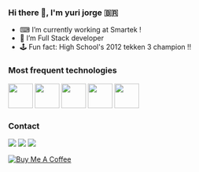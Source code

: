 ### Hi there 👋, I'm yuri jorge 🇧🇷





- ⌨ I’m currently working at Smartek !
- 🌱 I’m Full Stack developer
- 🕹 Fun fact: High School's 2012 tekken 3 champion !!

<div>
  <h3>Most frequent technologies</h3>
<img src="https://cdn.jsdelivr.net/gh/devicons/devicon/icons/css3/css3-original-wordmark.svg" widht='50px' height='50px'/>
<img src="https://cdn.jsdelivr.net/gh/devicons/devicon/icons/html5/html5-original-wordmark.svg" widht='50px' height='50px'/>
<img src="https://cdn.jsdelivr.net/gh/devicons/devicon/icons/javascript/javascript-original.svg" widht='50px' height='50px'/>
<img src="https://cdn.jsdelivr.net/gh/devicons/devicon/icons/typescript/typescript-original.svg" widht='50px' height='50px'/>
<img src="https://cdn.jsdelivr.net/gh/devicons/devicon/icons/react/react-original-wordmark.svg" widht='50px' height='50px'/>
</div>


<div>
  <h3>Contact</h3>
<a href="https://instagram.com/1finks/" target="_blank"><img src="https://img.shields.io/badge/-Instagram-%23E4405F?style=for-the-badge&logo=instagram&logoColor=white" target="_blank"></a>
<a href = "mailto:yjdutra@gmail.com"><img src="https://img.shields.io/badge/Gmail-D14836?style=for-the-badge&logo=gmail&logoColor=white" target="_blank"></a>
<a href="https://www.linkedin.com/in/seu-usuário-linkedln-aqui" target="_blank"><img src="https://img.shields.io/badge/-LinkedIn-%230077B5?style=for-the-badge&logo=linkedin&logoColor=white" target="_blank"></a>   
</div>

<a href="https://www.buymeacoffee.com/yjdutra" target="_blank"><img src="https://www.buymeacoffee.com/assets/img/custom_images/orange_img.png" alt="Buy Me A Coffee" style="height: auto !important;width: auto !important;" ></a>
